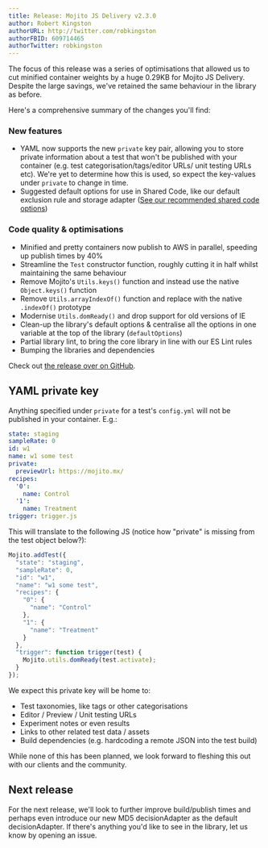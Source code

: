 ```yaml
---
title: Release: Mojito JS Delivery v2.3.0
author: Robert Kingston
authorURL: http://twitter.com/robkingston
authorFBID: 609714465
authorTwitter: robkingston
---
```


The focus of this release was a series of optimisations that allowed us to cut minified container weights by a huge 0.29KB for Mojito JS Delivery. Despite the large savings, we've retained the same behaviour in the library as before.

Here's a comprehensive summary of the changes you'll find:

<!--truncate-->

### New features

* YAML now supports the new ```private``` key pair, allowing you to store private information about a test that won't be published with your container (e.g. test categorisation/tags/editor URLs/ unit testing URLs etc). We're yet to determine how this is used, so expect the key-values under ```private``` to change in time.
* Suggested default options for use in Shared Code, like our default exclusion rule and storage adapter ([See our recommended shared code options](https://github.com/mint-metrics/mojito-js-delivery/commit/a7b2e2f9ee002e0d297ffcdd599b0ed0f652a96d))

### Code quality & optimisations

* Minified and pretty containers now publish to AWS in parallel, speeding up publish times by 40%
* Streamline the ```Test``` constructor function, roughly cutting it in half whilst maintaining the same behaviour
* Remove Mojito's ```Utils.keys()``` function and instead use the native ```Object.keys()``` function
* Remove ```Utils.arrayIndexOf()``` function and replace with the native ```.indexOf()``` prototype
* Modernise ```Utils.domReady()``` and drop support for old versions of IE
* Clean-up the library's default options & centralise all the options in one variable at the top of the library (```defaultOptions```)
* Partial library lint, to bring the core library in line with our ES Lint rules
* Bumping the libraries and dependencies

Check out [the release over on GitHub](https://github.com/mint-metrics/mojito-js-delivery/releases).

## YAML private key

Anything specified under ```private``` for a test's ```config.yml``` will not be published in your container. E.g.:

```yml
state: staging
sampleRate: 0
id: w1
name: w1 some test
private:
  previewUrl: https://mojito.mx/
recipes:
  '0':
    name: Control
  '1':
    name: Treatment
trigger: trigger.js
```

This will translate to the following JS (notice how "private" is missing from the test object below?):

```js
Mojito.addTest({
  "state": "staging",
  "sampleRate": 0,
  "id": "w1",
  "name": "w1 some test",
  "recipes": {
    "0": {
      "name": "Control"
    },
    "1": {
      "name": "Treatment"
    }
  },
  "trigger": function trigger(test) {
    Mojito.utils.domReady(test.activate);
  }
});
```

We expect this private key will be home to:

* Test taxonomies, like tags or other categorisations
* Editor / Preview / Unit testing URLs
* Experiment notes or even results
* Links to other related test data / assets
* Build dependencies (e.g. hardcoding a remote JSON into the test build)

While none of this has been planned, we look forward to fleshing this out with our clients and the community.

## Next release

For the next release, we'll look to further improve build/publish times and perhaps even introduce our new MD5 decisionAdapter as the default decisionAdapter. If there's anything you'd like to see in the library, let us know by opening an issue.

